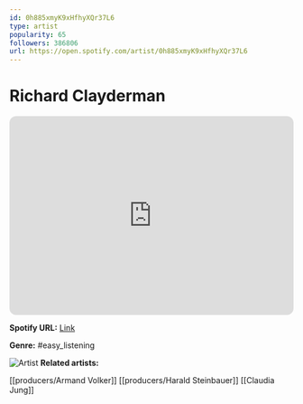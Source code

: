 ```yaml
---
id: 0h885xmyK9xHfhyXQr37L6
type: artist
popularity: 65
followers: 386806
url: https://open.spotify.com/artist/0h885xmyK9xHfhyXQr37L6
---
```

# Richard Clayderman

<iframe style="border-radius:12px" src="https://open.spotify.com/embed/artist/0h885xmyK9xHfhyXQr37L6" width="100%" height="352" frameBorder="0" allowfullscreen="" allow="autoplay; clipboard-write; encrypted-media; fullscreen; picture-in-picture" loading="lazy"></iframe>

**Spotify URL:** [Link](https://open.spotify.com/artist/0h885xmyK9xHfhyXQr37L6)

**Genre:**  #easy_listening

![Artist](https://i.scdn.co/image/2ef03677b44602c662a88c995b1c1adb3a4a38ca)
**Related artists:**

[[producers/Armand Volker]]
[[producers/Harald Steinbauer]]
[[Claudia Jung]]
